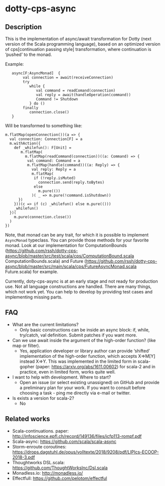 # dotty-cps-async

## Description

This is the implementation of async/await transformation for Dotty (next version of the Scala programming language), based on an optimized version of cps[continuation passing style] transformation, where continuation is ‘pushed’ to the monad. 

Example:

```
   async[F:AsyncMonad]  {
        val connection = await(receiveConnection)
        try 
           while {
              val command = readComand(connection)
              val reply = await(handleOperation(command))
              Command != Shutdown
           } do ()
        finally 
           connection.close()
   }
```

Will be transformed to something like:

```
m.flatMap(openConnection())(a => {
  val connection: Connection[F] = a
  m.withAction({
    def _whilefun(): F[Unit] = 
       m.flatMap(
         m.flatMap(readCommand(connection))((a: Command) => {
          val command: Command = a
          m.flatMap(handle(command))((a: Reply) => {
            val reply: Reply = a
            m.flatMap(
             if (!reply.isMuted)
               connection.send(reply.toBytes) 
             else 
               m.pure(())
            )( _ => m.pure(!command.isShutdown))
      })
    }))(c => if (c) _whilefun() else m.pure(()))
    _whilefun()
  })(
    m.pure(connection.close())
  )
})
```

Note, that monad can be any trait, for which it is possible to implement ```AsyncMonad``` typeclass. 
You can provide those methods for your favorite monad. Look at our implementation for 
ComputationBounds (https://github.com/rssh/dotty-cps-async/blob/master/src/test/scala/cps/ComputationBound.scala ComputationBounds.scala) and Future (https://github.com/rssh/dotty-cps-async/blob/master/src/main/scala/cps/FutureAsyncMonad.scala Future.scala) for example.

Currently, doty-cps-async is at an early stage and not ready for production use.  Not all language constructions are handled. There are many things, which not work yet.   You can help to develop by providing test cases and implementing missing parts.  

## FAQ

* What are the current limitations?
    * Only basic constructions can be inside an async block:  if, while, try/catch, val definition.  Submit patches if you want more.
* Can we use await inside the argument of the high-order function? (like map or filter).
    * Yes, application developer or library author can provide ‘shifted’  implementation of the high-order function, which accepts  X=>M[Y] instead X=>Y.  This was implemented in the limited form in scala-gopher (paper: https://arxiv.org/abs/1611.00602)  for scala-2 and in practice, even in limited form, works quite well.
* I want to help with development. Where to start?
    * Open an issue (or select existing unassigned)  on GitHub and provide a preliminary plan for your work.  If you want to consult before choosing a task - ping me directly via e-mail or twitter.
* Is exists a version for scala-2?
    * No

## Related works

- Scala-continuations.  paper:  http://infoscience.epfl.ch/record/149136/files/icfp113-rompf.pdf
- Scala-async:   https://github.com/scala/scala-async  
- Storm-enroute coroutines:  https://drops.dagstuhl.de/opus/volltexte/2018/9208/pdf/LIPIcs-ECOOP-2018-3.pdf
- Thoughtworks DSL.scala:  https://github.com/ThoughtWorksInc/Dsl.scala
- Monadless.io: http://monadless.io/
- Effectfull: https://github.com/pelotom/effectful

   
